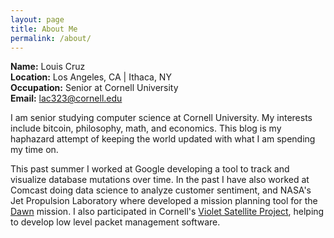 ```yaml
---
layout: page
title: About Me
permalink: /about/
---
```


**Name:** Louis Cruz  
**Location:** Los Angeles, CA | Ithaca, NY  
**Occupation:** Senior at Cornell University  
**Email:** lac323@cornell.edu

I am senior studying computer science at Cornell University. My interests
include bitcoin, philosophy, math, and economics. This blog is my haphazard
attempt of keeping the world updated with what I am spending my time on. 

This past summer I worked at Google developing a tool to track and visualize
database mutations over time. In the past I have also worked at Comcast doing
data science to analyze customer sentiment, and NASA's Jet Propulsion
Laboratory where developed a mission planning tool for the
[Dawn](http://dawn.jpl.nasa.gov/) mission. I also participated in Cornell's
[Violet Satellite Project](https://cusat.cornell.edu/violet/), helping to
develop low level packet management software.
